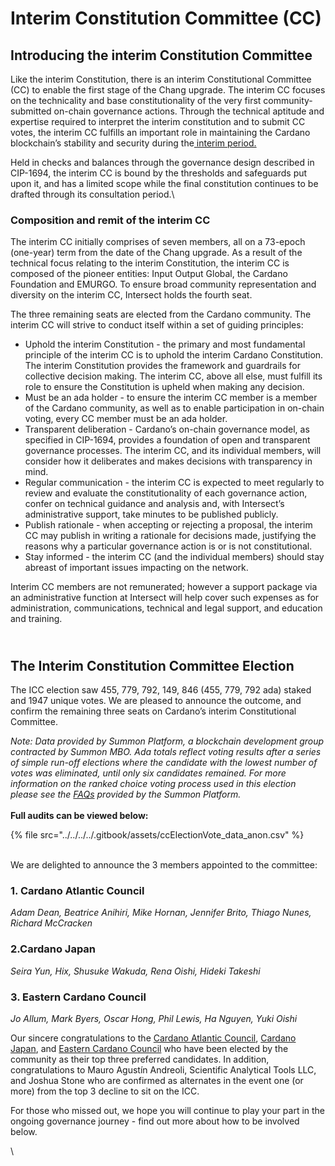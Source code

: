 # Interim Constitution Committee (CC)

## Introducing the interim Constitution Committee

Like the interim Constitution, there is an interim Constitutional Committee (CC) to enable the first stage of the Chang upgrade. The interim CC focuses on the technicality and base constitutionality of the very first community-submitted on-chain governance actions. Through the technical aptitude and expertise required to interpret the interim constitution and to submit CC votes, the interim CC fulfills an important role in maintaining the Cardano blockchain’s stability and security during the[ interim period.](https://www.intersectmbo.org/news/cardanos-governance-key-terms-and-milestones)

Held in checks and balances through the governance design described in CIP-1694, the interim CC is bound by the thresholds and safeguards put upon it, and has a limited scope while the final constitution continues to be drafted through its consultation period.\


### Composition and remit of the interim CC

The interim CC initially comprises of seven members, all on a 73-epoch (one-year) term from the date of the Chang upgrade. As a result of the technical focus relating to the interim Constitution, the interim CC is composed of the pioneer entities: Input Output Global, the Cardano Foundation and EMURGO. To ensure broad community representation and diversity on the interim CC, Intersect holds the fourth seat.

The three remaining seats are elected from the Cardano community. The interim CC will strive to conduct itself within a set of guiding principles:

* Uphold the interim Constitution - the primary and most fundamental principle of the interim CC is to uphold the interim Cardano Constitution. The interim Constitution provides the framework and guardrails for collective decision making. The interim CC, above all else, must fulfill its role to ensure the Constitution is upheld when making any decision.
* Must be an ada holder - to ensure the interim CC member is a member of the Cardano community, as well as to enable participation in on-chain voting, every CC member must be an ada holder.
* Transparent deliberation - Cardano’s on-chain governance model, as specified in CIP-1694, provides a foundation of open and transparent governance processes. The interim CC, and its individual members, will consider how it deliberates and makes decisions with transparency in mind.
* Regular communication - the interim CC is expected to meet regularly to review and evaluate the constitutionality of each governance action, confer on technical guidance and analysis and, with Intersect’s administrative support, take minutes to be published publicly.
* Publish rationale - when accepting or rejecting a proposal, the interim CC may publish in writing a rationale for decisions made, justifying the reasons why a particular governance action is or is not constitutional.
* Stay informed - the interim CC (and the individual members) should stay abreast of important issues impacting on the network.

Interim CC members are not remunerated; however a support package via an administrative function at Intersect will help cover such expenses as for administration, communications, technical and legal support, and education and training.

\
The Interim Constitution Committee Election
-------------------------------------------

The ICC election saw 455, 779, 792, 149, 846 (455, 779, 792 ada) staked and 1947 unique votes. We are pleased to announce the outcome, and confirm the remaining three seats on Cardano’s interim Constitutional Committee.

_Note: Data provided by Summon Platform, a blockchain development group contracted by Summon MBO. Ada totals reflect voting results after a series of simple run-off elections where the candidate with the lowest number of votes was eliminated, until only six candidates remained. For more information on the ranked choice voting process used in this election please see the_ [_FAQs_](https://icc-election.intersectmbo.org/faq) _provided by the Summon Platform._ \
\
**Full audits can be viewed below:**

{% file src="../../../../.gitbook/assets/ccElectionVote_data_anon.csv" %}

\
We are delighted to announce the 3 members appointed to the committee:

### **1. Cardano Atlantic Council**

_Adam Dean, Beatrice Anihiri, Mike Hornan, Jennifer Brito, Thiago Nunes, Richard McCracken_

### 2.**Cardano Japan**

_Seira Yun, Hix, Shusuke Wakuda, Rena Oishi, Hideki Takeshi_

### **3. Eastern Cardano Council**

_Jo Allum, Mark Byers, Oscar Hong, Phil Lewis, Ha Nguyen, Yuki Oishi_

Our sincere congratulations to the [Cardano Atlantic Council](https://intersect.gitbook.io/2024-constitutional-committee-members-election/candidates/the-cardano-atlantic-council), [Cardano Japan](https://intersect.gitbook.io/2024-constitutional-committee-members-election/candidates/cardano-japan), and [Eastern Cardano Council](https://app.gitbook.com/o/Prbm1mtkwSsGWSvG1Bfd/s/LQX9Yzpr2CgxQjPsjkZf/candidates/eastern-cardano-council) who have been elected by the community as their top three preferred candidates. In addition, congratulations to Mauro Agustín Andreoli, Scientific Analytical Tools LLC, and Joshua Stone who are confirmed as alternates in the event one (or more) from the top 3 decline to sit on the ICC.

For those who missed out, we hope you will continue to play your part in the ongoing governance journey - find out more about how to be involved below.

\

